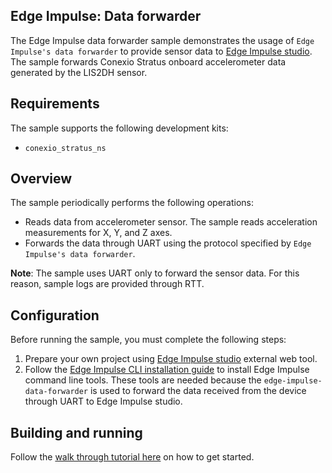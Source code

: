 
## Edge Impulse: Data forwarder

The Edge Impulse data forwarder sample demonstrates the usage of `Edge Impulse's data forwarder` to provide sensor 
data to [Edge Impulse studio](https://www.edgeimpulse.com/).
The sample forwards Conexio Stratus onboard accelerometer data generated by the LIS2DH sensor.

## Requirements

The sample supports the following development kits:
- `conexio_stratus_ns`

## Overview

The sample periodically performs the following operations:

- Reads data from accelerometer sensor. The sample reads acceleration measurements for X, Y, and Z axes.
- Forwards the data through UART using the protocol specified by `Edge Impulse's data forwarder`.

**Note**:
   The sample uses UART only to forward the sensor data.
   For this reason, sample logs are provided through RTT.

## Configuration

Before running the sample, you must complete the following steps:

1. Prepare your own project using [Edge Impulse studio](https://www.edgeimpulse.com/) external web tool.
2. Follow the [Edge Impulse CLI installation guide](https://docs.edgeimpulse.com/docs/cli-installation) to install Edge Impulse command line tools.
   These tools are needed because the ``edge-impulse-data-forwarder`` is used to forward the data received from the device through UART to Edge Impulse studio.

## Building and running
Follow the [walk through tutorial here](https://www.rajeevpiyare.com/posts/edge-impulse/) on how to get started. 